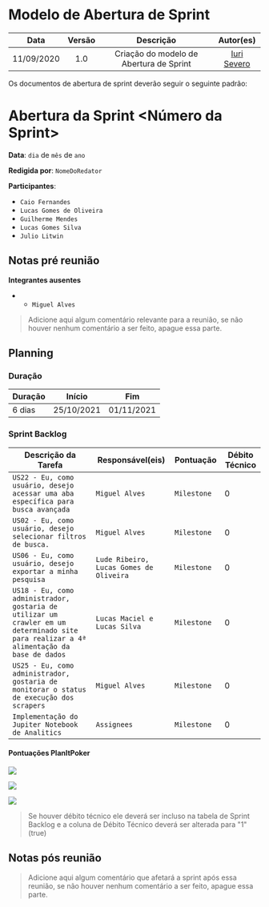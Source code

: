 # Modelo de Abertura de Sprint

|    Data    | Versão |         Descrição         |           Autor(es)           |
| :--------: | :----: | :-----------------------: | :---------------------------: |
| 11/09/2020 |  1.0   | Criação do modelo de Abertura de Sprint | [Iuri Severo](https://github.com/iurisevero) |

Os documentos de abertura de sprint deverão seguir o seguinte padrão:

# Abertura da Sprint <Número da Sprint>

**Data**: ```dia``` de ```mês``` de ```ano```

**Redigida por**: ```NomeDoRedator```

**Participantes**: 
* ```Caio Fernandes```
* ```Lucas Gomes de Oliveira```
* ```Guilherme Mendes```
* ```Lucas Gomes Silva```
* ```Julio Litwin```

## Notas pré reunião

**Integrantes ausentes**
* * ```Miguel Alves```


> Adicione aqui algum comentário relevante para a reunião, se não houver nenhum comentário a ser feito, apague essa parte.

## Planning

### Duração

| Duração |   Início   |     Fim    |
| ------- | ---------- | ---------- |
| 6 dias  | 25/10/2021 | 01/11/2021 |

### Sprint Backlog

| Descrição da Tarefa | Responsável(eis) | Pontuação | Débito Técnico |
| ------------------- | ---------------- | --------- | -------------- |
| ```US22 - Eu, como usuário, desejo acessar uma aba específica para busca avançada``` | ```Miguel Alves``` | ```Milestone``` | 0 |
| ```US02 - Eu, como usuário, desejo selecionar filtros de busca.``` | ```Miguel Alves``` | ```Milestone``` | 0 |
| ```US06 - Eu, como usuário, desejo exportar a minha pesquisa``` | ```Lude Ribeiro, Lucas Gomes de Oliveira``` | ```Milestone``` | 0 |
| ```US18 - Eu, como administrador, gostaria de utilizar um crawler em um determinado site para realizar a 4ª alimentação da base de dados``` | ```Lucas Maciel e Lucas Silva``` | ```Milestone``` | 0 |
| ```US25 - Eu, como administrador, gostaria de monitorar o status de execução dos scrapers``` | ```Miguel Alves``` | ```Milestone``` | 0 |
| ```Implementação do Jupiter Notebook de Analitics``` | ```Assignees``` | ```Milestone``` | 0 |

#### Pontuações PlanItPoker

![](https://i.imgur.com/vK0OtFM.png)

![](https://i.imgur.com/nkYyDcM.png)

![](https://i.imgur.com/1asLIAs.png)


> Se houver débito técnico ele deverá ser incluso na tabela de Sprint Backlog e a coluna de Débito Técnico deverá ser alterada para "1" (true)

## Notas pós reunião

> Adicione aqui algum comentário que afetará a sprint após essa reunião, se não houver nenhum comentário a ser feito, apague essa parte.